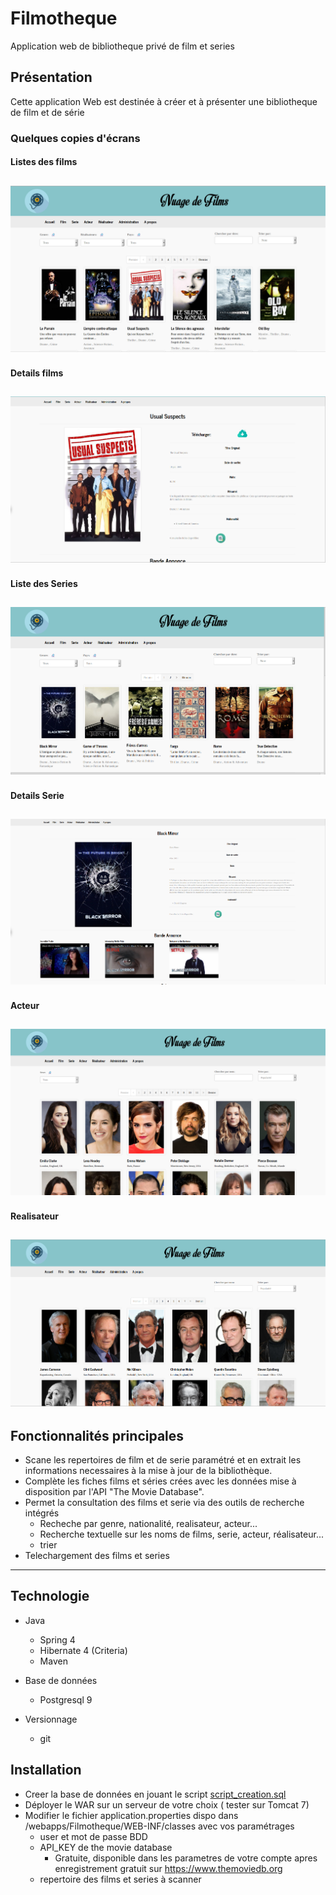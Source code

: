 # Filmotheque
Application web de bibliotheque privé de film et series

## Présentation
Cette application Web est destinée à créer et à présenter une bibliotheque de film et de série

### Quelques copies d'écrans
#### Listes des films
![Capture liste film](CaptureFilm.png "Liste des films")
---
#### Details films
![Capture details film](CaptureDetailsFilm.png "Details films")
---
#### Liste des Series
![Capture liste Serie](CaptureSerie.png "")
---
#### Details Serie
![Capture details serie](CaptureDetailsSerie.png "Details Serie")
---
#### Acteur
![Capture Acteur](CaptureActeur.png "Acteur")
---
#### Realisateur
![Capture Realisateur](CaptureRealisateur.png "Realisateur")
---

## Fonctionnalités principales
* Scane les repertoires de film et de serie paramétré et en extrait les informations necessaires à la mise à jour de la bibliothèque.
* Complète les fiches films et séries crées avec les données mise à disposition par l'API "The Movie Database".
* Permet la consultation des films et serie via des outils de recherche intégrés
    * Recheche par genre, nationalité, realisateur, acteur...
    * Recherche textuelle sur les noms de films, serie, acteur, réalisateur...
    * trier
* Telechargement des films et series

-------

## Technologie
 
* Java
     * Spring 4
     * Hibernate 4 (Criteria)
     * Maven
     
* Base de données
     * Postgresql 9
      
* Versionnage 
     * git
      
## Installation
* Creer la base de données en jouant le script [script_creation.sql](script_creation.sql)
* Déployer le WAR sur un serveur de votre choix ( tester sur Tomcat 7)
* Modifier le fichier application.properties dispo dans /webapps/Filmotheque/WEB-INF/classes avec vos paramétrages
    * user et mot de passe BDD
    * API_KEY de the movie database
        * Gratuite, disponible dans les parametres de votre compte apres enregistrement gratuit sur https://www.themoviedb.org 
    * repertoire des films et series à scanner 

      
